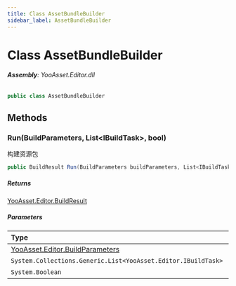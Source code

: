 ```yaml
---
title: Class AssetBundleBuilder
sidebar_label: AssetBundleBuilder
---
```

# Class AssetBundleBuilder


###### **Assembly**: YooAsset.Editor.dll

```csharp title="Declaration"
public class AssetBundleBuilder
```
## Methods
### Run(BuildParameters, List&lt;IBuildTask&gt;, bool)
构建资源包

```csharp title="Declaration"
public BuildResult Run(BuildParameters buildParameters, List<IBuildTask> buildPipeline, bool enableLog)
```

##### Returns

[YooAsset.Editor.BuildResult](../YooAsset.Editor/BuildResult.md)

##### Parameters

| Type | Name |
|:--- |:--- |
| [YooAsset.Editor.BuildParameters](../YooAsset.Editor/BuildParameters.md) | *buildParameters* |
| `System.Collections.Generic.List<YooAsset.Editor.IBuildTask>` | *buildPipeline* |
| `System.Boolean` | *enableLog* |

